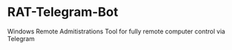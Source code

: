 # RAT-Telegram-Bot
Windows Remote Admitistrations Tool for fully remote computer control via Telegram
